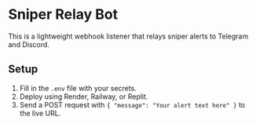 # Sniper Relay Bot

This is a lightweight webhook listener that relays sniper alerts to Telegram and Discord.

## Setup

1. Fill in the `.env` file with your secrets.
2. Deploy using Render, Railway, or Replit.
3. Send a POST request with `{ "message": "Your alert text here" }` to the live URL.
